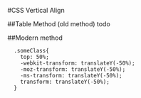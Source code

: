 #CSS Vertical Align

##Table Method (old method)
todo

##Modern method
```
  .someClass{
    top: 50%;
    -webkit-transform: translateY(-50%);
    -moz-transform: translateY(-50%);
    -ms-transform: translateY(-50%);
    transform: translateY(-50%);
  }
```